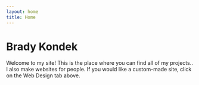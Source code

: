 ```yaml
---
layout: home
title: Home
---
```

# Brady Kondek

Welcome to my site! This is the place where you can find all of my projects..  I also make websites for people.  If you would like a custom-made site, click on the Web Design tab above.
